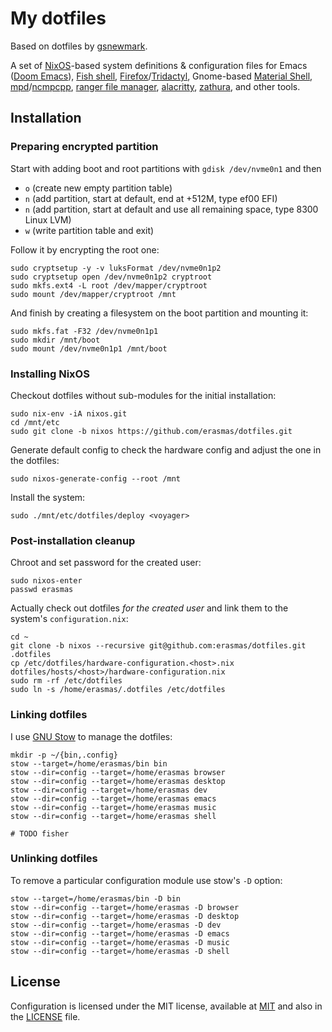 # My dotfiles

Based on dotfiles by [gsnewmark](https://github.com/gsnewmark/dotfiles).

A set of [NixOS](https://nixos.org/)-based system definitions & configuration
files for Emacs ([Doom
Emacs](https://github.com/hlissner/doom-emacs/tree/develop)), [Fish
shell](https://fishshell.com/),
[Firefox](https://www.mozilla.org/en-US/firefox/new/)/[Tridactyl](https://github.com/tridactyl/tridactyl),
Gnome-based [Material Shell](https://material-shell.com/),
[mpd](http://www.musicpd.org/)/[ncmpcpp](http://ncmpcpp.rybczak.net/), [ranger
file manager](http://ranger.nongnu.org/),
[alacritty](https://github.com/alacritty/alacritty),
[zathura](https://pwmt.org/projects/zathura/), and other tools.

## Installation

### Preparing encrypted partition

Start with adding boot and root partitions with `gdisk /dev/nvme0n1` and then
- `o` (create new empty partition table)
- `n` (add partition, start at default, end at +512M, type ef00 EFI)
- `n` (add partition, start at default and use all remaining space, type 8300 Linux LVM)
- `w` (write partition table and exit)

Follow it by encrypting the root one:

``` shell
sudo cryptsetup -y -v luksFormat /dev/nvme0n1p2
sudo cryptsetup open /dev/nvme0n1p2 cryptroot
sudo mkfs.ext4 -L root /dev/mapper/cryptroot
sudo mount /dev/mapper/cryptroot /mnt
```

And finish by creating a filesystem on the boot partition and mounting it:

``` shell
sudo mkfs.fat -F32 /dev/nvme0n1p1
sudo mkdir /mnt/boot
sudo mount /dev/nvme0n1p1 /mnt/boot
```

### Installing NixOS

Checkout dotfiles without sub-modules for the initial installation:

``` shell
sudo nix-env -iA nixos.git
cd /mnt/etc
sudo git clone -b nixos https://github.com/erasmas/dotfiles.git
```

Generate default config to check the hardware config and adjust the one in
the dotfiles:

``` shell
sudo nixos-generate-config --root /mnt
```

Install the system:

``` shell
sudo ./mnt/etc/dotfiles/deploy <voyager>
```

### Post-installation cleanup

Chroot and set password for the created user:

``` shell
sudo nixos-enter
passwd erasmas
```

Actually check out dotfiles _for the created user_ and link them to the system's
`configuration.nix`:

``` shell
cd ~
git clone -b nixos --recursive git@github.com:erasmas/dotfiles.git .dotfiles
cp /etc/dotfiles/hardware-configuration.<host>.nix dotfiles/hosts/<host>/hardware-configuration.nix
sudo rm -rf /etc/dotfiles
sudo ln -s /home/erasmas/.dotfiles /etc/dotfiles
```

### Linking dotfiles

I use [GNU Stow](https://www.gnu.org/software/stow/) to manage the dotfiles:

```shell
mkdir -p ~/{bin,.config}
stow --target=/home/erasmas/bin bin
stow --dir=config --target=/home/erasmas browser
stow --dir=config --target=/home/erasmas desktop
stow --dir=config --target=/home/erasmas dev
stow --dir=config --target=/home/erasmas emacs
stow --dir=config --target=/home/erasmas music
stow --dir=config --target=/home/erasmas shell

# TODO fisher
```

### Unlinking dotfiles

To remove a particular configuration module use stow's `-D` option:

``` shell
stow --target=/home/erasmas/bin -D bin
stow --dir=config --target=/home/erasmas -D browser
stow --dir=config --target=/home/erasmas -D desktop
stow --dir=config --target=/home/erasmas -D dev
stow --dir=config --target=/home/erasmas -D emacs
stow --dir=config --target=/home/erasmas -D music
stow --dir=config --target=/home/erasmas -D shell
```

## License

Configuration is licensed under the MIT license, available at
[MIT](http://opensource.org/licenses/MIT) and also in the [LICENSE](LICENSE) file.
